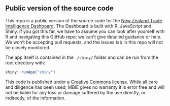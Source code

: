 ## Public version of the source code
This repo is a public version of the source code for the [New Zealand Trade Intelligence Dashboard](tradeintelligence.mbie.govt.nz). The Dashboard is built with R, JavaScript and Shiny. If you got this far, we have to assume you can look after yourself with R and navigating this GitHub repo; we can’t give detailed guidance or help. We won’t be accepting pull requests, and the issues tab in this repo will not be closely monitored.

The app itself is contained in the `./shiny/` folder and can be run from the root directory with:

```R
shiny::runApp("shiny")
```

This code is published under a [Creative Commons license](http://creativecommons.org/licenses/by/3.0/nz/). While all care and diligence has been used, MBIE gives no warranty it is error free and will not be liable for any loss or damage suffered by the use directly, or indirectly, of the information.
